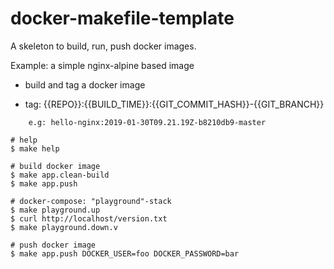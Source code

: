 # docker-makefile-template

A skeleton to build, run, push docker images.

Example: a simple nginx-alpine based image

- build and tag a docker image 

- tag: {{REPO}}:{{BUILD_TIME}}:{{GIT_COMMIT_HASH}}-{{GIT_BRANCH}}
```
    e.g: hello-nginx:2019-01-30T09.21.19Z-b8210db9-master
```    

```
# help
$ make help

# build docker image
$ make app.clean-build
$ make app.push

# docker-compose: "playground"-stack
$ make playground.up
$ curl http://localhost/version.txt
$ make playground.down.v

# push docker image
$ make app.push DOCKER_USER=foo DOCKER_PASSWORD=bar

```
